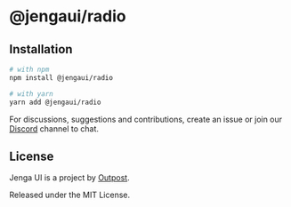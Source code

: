 # @jengaui/radio

## Installation

```sh
# with npm
npm install @jengaui/radio

# with yarn
yarn add @jengaui/radio
```

For discussions, suggestions and contributions, create an issue or join our [Discord](https://discord.gg/sHnHPnAPZj) channel to chat.

## License

Jenga UI is a project by [Outpost](https://outpost.run).

Released under the MIT License.
